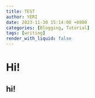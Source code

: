 ```yaml
---
title: TEST
author: YERI
date: 2023-11-30 15:14:00 +0800
categories: [Blogging, Tutorial]
tags: [writing]
render_with_liquid: false
---
```


# Hi!

## hi!
